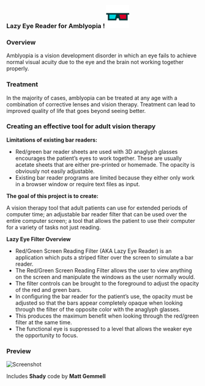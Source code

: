 ### Lazy Eye Reader for Amblyopia ! <img src="Lazy_Eye_254.icns" height ="60" alt="Cool Shades"/>

### Overview<br/>
Amblyopia is a vision development disorder in which an eye fails to achieve normal visual acuity due to the eye and the brain not working together properly.

### Treatment<br/>
In the majority of cases, amblyopia can be treated at any age with a combination of corrective lenses and vision therapy.  Treatment can lead to improved quality of life that goes beyond seeing better.

### Creating an effective tool for adult vision therapy

**Limitations of existing bar readers:**
* Red/green bar reader sheets are used with 3D anaglyph glasses encourages the patient’s eyes to work together.  These are usually acetate sheets that are either pre-printed or homemade.  The opacity is obviously not easily adjustable.
* Existing bar reader programs are limited because they either only work in a browser window or require text files as input.

**The goal of this project is to create:**

A vision therapy tool that adult patients can use for extended periods of computer time;
an adjustable bar reader filter that can be used over the entire computer screen;
a tool that allows the patient to use their computer for a variety of tasks not just reading. 

**Lazy Eye Filter Overview**<br/>
* Red/Green Screen Reading Filter (AKA Lazy Eye Reader) is an application which puts a striped filter over the screen to simulate a bar reader.
* The Red/Green Screen Reading Filter allows the user to view anything on the screen and manipulate the windows as the user normally would.  
* The filter controls can be brought to the foreground to adjust the opacity of the red and green bars.  
* In  configuring the bar reader for the patient’s use, the opacity must be adjusted so that the bars appear completely opaque when looking through the filter of the opposite color with the anaglyph glasses.  
* This produces the maximum benefit when looking through the red/green filter at the same time.  
* The functional eye is suppressed to a level that allows the weaker eye the opportunity to focus.

### Preview
<img src="Light shades.png" height="400" alt="Screenshot"/>

Includes **Shady** code by **Matt Gemmell**
